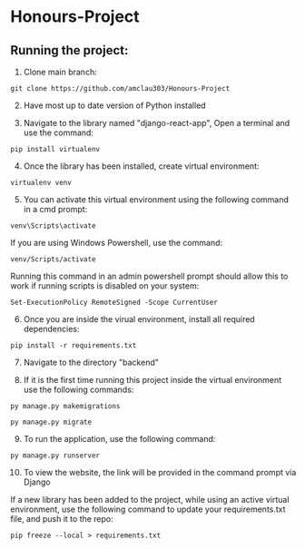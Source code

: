 # Honours-Project
## Running the project:

1. Clone main branch:

```
git clone https://github.com/amclau303/Honours-Project
```

2. Have most up to date version of Python installed

3. Navigate to the library named "django-react-app", Open a terminal and use the command:

```
pip install virtualenv
```

4. Once the library has been installed, create virtual environment:

```
virtualenv venv
```

5. You can activate this virtual environment using the following command in a cmd prompt:
```
venv\Scripts\activate
```

If you are using Windows Powershell, use the command:
```
venv/Scripts/activate
```

Running this command in an admin powershell prompt should allow this to work if running scripts is disabled on your system:
```
Set-ExecutionPolicy RemoteSigned -Scope CurrentUser
```

6. Once you are inside the virual environment, install all required dependencies:

```
pip install -r requirements.txt
```

7. Navigate to the directory "backend"

8. If it is the first time running this project inside the virtual environment use the following commands:

```
py manage.py makemigrations
```
```
py manage.py migrate
```

9. To run the application, use the following command:

```
py manage.py runserver
```

10. To view the website, the link will be provided in the command prompt via Django


If a new library has been added to the project, while using an active virtual environment, use the following command to update your requirements.txt file, and push it to the repo:

```
pip freeze --local > requirements.txt
```
